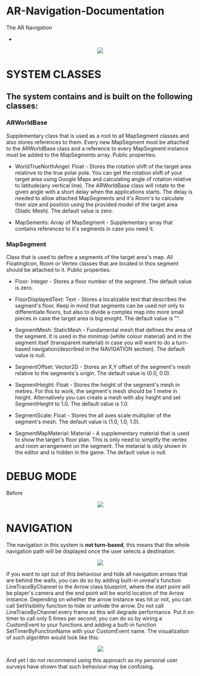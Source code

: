 # AR-Navigation-Documentation

The AR Navigation 
 
- 

<p align="center">
  <img src="https://github.com/nesseratious/AR-Navigation-Documentation/blob/master/Images/RPReplay_Final1579278581.gif" />
</p>


# SYSTEM CLASSES

## The system contains and is built on the following classes: 

### ARWorldBase

Supplementary class that is used as a root to all MapSegment classes and also stores references to them. Every new MapSegment must be attached to the ARWorldBase class and a reference to every MapSegment instance must be added to the MapSegments array. Public properties: 

- WorldTrueNorthAngel: Float - Stores the rotation shift of the target area relatinve to the true polar pole. You can get the rotation shift of yout target area using Google Maps and calculating angle of rotation relative to latitude(any vertical line). The ARWorldBase class will rotate to the given angle with a short delay when the applications starts. The delay is needed to allow attached MapSegments and it's Room's to calculate their size and position using the provided model of the target area (Static Mesh). The default value is zero.

- MapSements: Array of MapSegment - Supplementary array that contains references to it's segments in case you need it.

### MapSegment

Class that is used to define a segments of the target area's map. All FloatingIcon, Room or Vertex classes that are located in thos segment should be attached to it. Public properties: 

- Floor: Integer - Stores a floor number of the segment. The default value is zero.

- FloorDisplayedText: Text - Stores a localizable text that describes the segment's floor. Keep in mind that segments can be used not only to differentiate floors, but also to divide a complex map into more small pieces in case the target area is big enoght.  The default value is "<Enter Floor Name>".
 
- SegmentMesh: StaticMesh - Fundamental mesh that defines the area of the segment. It is used in the minimap (white colour material) and in the segment itsef (transparent material) in case you will want to do a turn-based navigation(described in the NAVIGATION section). The default value is null.

- SegmentOffset: Vector2D - Stores an X,Y offset of the segment's mesh relative to the segments's origin. The default value is (0.0, 0.0).

- SegmentHeight: Float - Stores the height of the segment's mesh in metres. For this to work, the segment's mesh should be 1 metre in height. Alternatively you can create a mesh with aby height and set SegmentHeight to 1.0. The default value is 1.0.

- SegmentScale: Float - Stores the all axes scale multiplier of the segment's mesh. The default value is (1.0, 1.0, 1.0).

- SegmentMapMaterial: Material - A supplementary material that is used to show the target's floor plan. This is only need to simplify the vertex and room arrangement on the segment. The metarial is obly shown in the editor and is hidden in the game. The default value is null.


# DEBUG MODE

Before 

<p align="center">
  <img src="https://github.com/nesseratious/AR-Navigation-Documentation/blob/master/Images/RPReplay_Final1579277884.gif" />
</p>

# NAVIGATION

The navigation in this system is **not turn-based**, this means that the whole navigation path will be displayed once the user selects a destination. 

<p align="center">
  <img src="https://github.com/nesseratious/AR-Navigation-Documentation/blob/master/Images/RPReplay_Final1579278346.gif" />
</p>


If you want to opt out of this behaviour and hide all navigation arrows that are behind the walls, you can do so by adding built-in unreal's function LineTraceByChannel to the Arrow class blueprint, where the start point will be player's camera and the end point will be world location of the Arrow instance. Depending on whether the arrow instance was hit or not, you can call SetVisibility function to hide or unhide the arrow. Do not call LineTraceByChannel every frame as this will degrade performance. Put it on timer to call only 5 times per second, you can do so by wiring a CustomEvent to your functions and adding a built-in function SetTimerByFunctionName with your CustomEvent name. The visualization of such algorithm would look like this:

<p align="center">
  <img src="https://github.com/nesseratious/AR-Navigation-Documentation/blob/master/Images/111.png" />
</p>


And yet I do not recommend using this approach as my personal user surveys have shown that such behaviour may be confusing.
